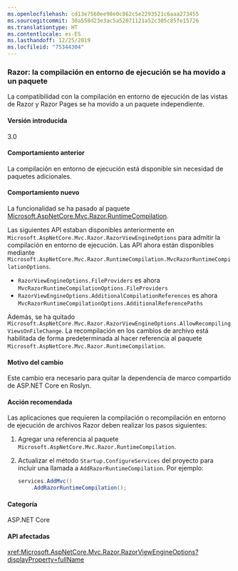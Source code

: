 ```yaml
---
ms.openlocfilehash: cd13e7560ee98e0c862c5e2293521c6aaa273455
ms.sourcegitcommit: 30a558d23e3ac5a52071121a52c305c85fe15726
ms.translationtype: HT
ms.contentlocale: es-ES
ms.lasthandoff: 12/25/2019
ms.locfileid: "75344304"
---
```

### <a name="razor-runtime-compilation-moved-to-a-package"></a>Razor: la compilación en entorno de ejecución se ha movido a un paquete

La compatibilidad con la compilación en entorno de ejecución de las vistas de Razor y Razor Pages se ha movido a un paquete independiente.

#### <a name="version-introduced"></a>Versión introducida

3.0

#### <a name="old-behavior"></a>Comportamiento anterior

La compilación en entorno de ejecución está disponible sin necesidad de paquetes adicionales.

#### <a name="new-behavior"></a>Comportamiento nuevo

La funcionalidad se ha pasado al paquete [Microsoft.AspNetCore.Mvc.Razor.RuntimeCompilation](https://www.nuget.org/packages/Microsoft.AspNetCore.Mvc.Razor.RuntimeCompilation/).

Las siguientes API estaban disponibles anteriormente en `Microsoft.AspNetCore.Mvc.Razor.RazorViewEngineOptions` para admitir la compilación en entorno de ejecución. Las API ahora están disponibles mediante `Microsoft.AspNetCore.Mvc.Razor.RuntimeCompilation.MvcRazorRuntimeCompilationOptions`.

- `RazorViewEngineOptions.FileProviders` es ahora `MvcRazorRuntimeCompilationOptions.FileProviders`
- `RazorViewEngineOptions.AdditionalCompilationReferences` es ahora `MvcRazorRuntimeCompilationOptions.AdditionalReferencePaths`

Además, se ha quitado `Microsoft.AspNetCore.Mvc.Razor.RazorViewEngineOptions.AllowRecompilingViewsOnFileChange`. La recompilación en los cambios de archivo está habilitada de forma predeterminada al hacer referencia al paquete `Microsoft.AspNetCore.Mvc.Razor.RuntimeCompilation`.

#### <a name="reason-for-change"></a>Motivo del cambio

Este cambio era necesario para quitar la dependencia de marco compartido de ASP.NET Core en Roslyn.

#### <a name="recommended-action"></a>Acción recomendada

Las aplicaciones que requieren la compilación o recompilación en entorno de ejecución de archivos Razor deben realizar los pasos siguientes:

1. Agregar una referencia al paquete `Microsoft.AspNetCore.Mvc.Razor.RuntimeCompilation`.
1. Actualizar el método `Startup.ConfigureServices` del proyecto para incluir una llamada a `AddRazorRuntimeCompilation`. Por ejemplo:

    ```csharp
    services.AddMvc()
        .AddRazorRuntimeCompilation();
    ```

#### <a name="category"></a>Categoría

ASP.NET Core

#### <a name="affected-apis"></a>API afectadas

<xref:Microsoft.AspNetCore.Mvc.Razor.RazorViewEngineOptions?displayProperty=fullName>

<!--

#### Affected APIs

`T:Microsoft.AspNetCore.Mvc.Razor.RazorViewEngineOptions`

-->
